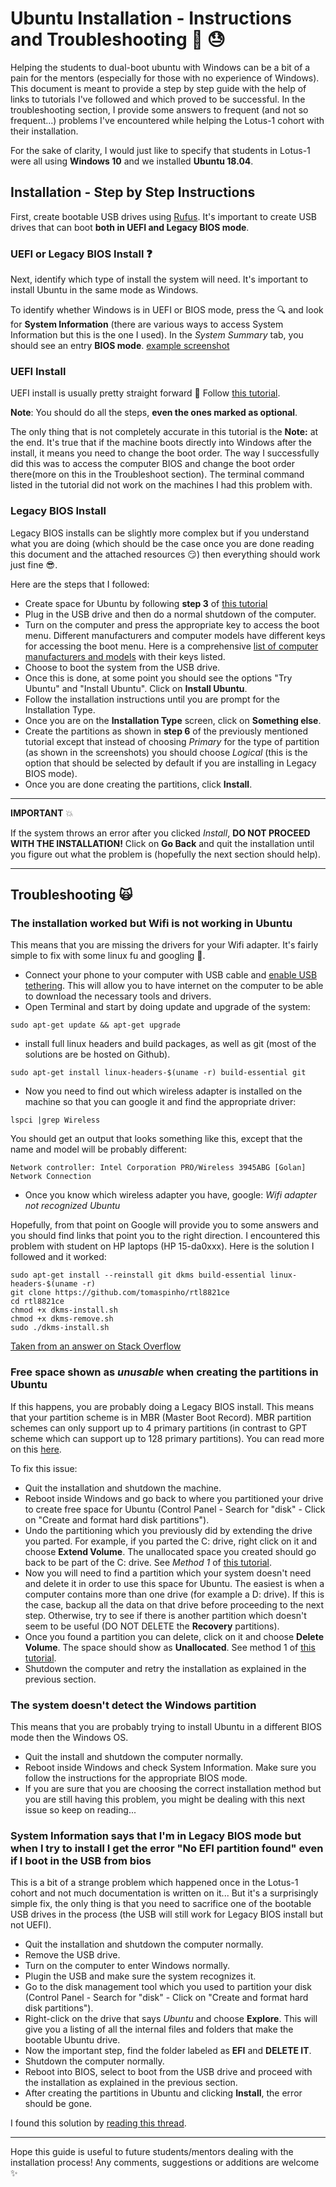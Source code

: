 # Ubuntu Installation - Instructions and Troubleshooting :grimacing: :sweat:

Helping the students to dual-boot ubuntu with Windows can be a bit of a pain for the mentors (especially for those with no experience of Windows).
This document is meant to provide a step by step guide with the help of links to tutorials I've followed and which proved to be successful.
In the troubleshooting section, I provide some answers to frequent (and not so frequent...) problems I've encountered while helping the Lotus-1 cohort with their installation.

For the sake of clarity, I would just like to specify that students in Lotus-1 were all using **Windows 10** and we installed **Ubuntu 18.04**.

## Installation - Step by Step Instructions

First, create bootable USB drives using [Rufus](https://rufus.ie/).
It's important to create USB drives that can boot **both in UEFI and Legacy BIOS mode**.

### UEFI or Legacy BIOS Install :question:

Next, identify which type of install the system will need. It's important to install Ubuntu in the same mode as Windows.

To identify whether Windows is in UEFI or BIOS mode, press the :mag: and look for **System Information** (there are various ways to access System Information but this is the one I used). In the *System Summary* tab, you should see an entry **BIOS mode**.
[example screenshot](https://www.tenforums.com/attachments/tutorials/136343d1495570285-check-if-windows-10-using-uefi-legacy-bios-legacy_bios_msinfo32.jpg)

### UEFI Install

UEFI install is usually pretty straight forward :pray:
Follow [this tutorial](https://itsfoss.com/install-ubuntu-1404-dual-boot-mode-windows-8-81-uefi/).

**Note**: You should do all the steps, **even the ones marked as optional**.

The only thing that is not completely accurate in this tutorial is the **Note:** at the end.
It's true that if the machine boots directly into Windows after the install, it means you need to change the
boot order. The way I successfully did this was to access the computer BIOS and change the boot order there(more on this in the Troubleshoot section). The terminal command listed in the tutorial did not work on the machines I had this problem with.

### Legacy BIOS Install

Legacy BIOS installs can be slightly more complex but if you understand what you are doing (which should be the case once you are done reading this document and the attached resources :smirk:) then everything should work just fine :sunglasses:.

Here are the steps that I followed:
- Create space for Ubuntu by following **step 3** of [this tutorial](https://itsfoss.com/install-ubuntu-1404-dual-boot-mode-windows-8-81-uefi/)
- Plug in the USB drive and then do a normal shutdown of the computer.
- Turn on the computer and press the appropriate key to access the boot menu. Different manufacturers and computer models have different keys for accessing the boot menu. Here is a comprehensive [list of computer manufacturers and models](https://kb.wisc.edu/page.php?id=58779) with their keys listed.
- Choose to boot the system from the USB drive.
- Once this is done, at some point you should see the options "Try Ubuntu" and "Install Ubuntu". Click on **Install Ubuntu**.
- Follow the installation instructions until you are prompt for the Installation Type.
- Once you are on the **Installation Type** screen, click on **Something else**.
- Create the partitions as shown in **step 6** of the previously mentioned tutorial except that instead of choosing *Primary* for the type of partition (as shown in the screenshots) you should choose *Logical* (this is the option that should be selected by default if you are installing in Legacy BIOS mode).
- Once you are done creating the partitions, click **Install**.

---
**IMPORTANT** :boom:

If the system throws an error after you clicked *Install*, **DO NOT PROCEED WITH THE INSTALLATION!** Click on **Go Back** and quit the installation until you figure out what the problem is (hopefully the next section should help).

---

## Troubleshooting :scream_cat:

### The installation worked but Wifi is not working in Ubuntu

This means that you are missing the drivers for your Wifi adapter. It's fairly simple to fix with some linux fu and googling :muscle:.

- Connect your phone to your computer with USB cable and [enable USB tethering](https://www.youtube.com/watch?v=LvMZW_ztf14). This will allow you to have internet on the computer to be able to download the necessary tools and drivers.
- Open Terminal and start by doing update and upgrade of the system:
```
sudo apt-get update && apt-get upgrade
```
- install full linux headers and build packages, as well as git (most of the solutions are be hosted on Github).
```
sudo apt-get install linux-headers-$(uname -r) build-essential git
```
- Now you need to find out which wireless adapter is installed on the machine so that you can google it and find the appropriate driver:
```
lspci |grep Wireless
```
You should get an output that looks something like this, except that the name and model will be probably different:
```
Network controller: Intel Corporation PRO/Wireless 3945ABG [Golan] Network Connection
```
- Once you know which wireless adapter you have, google: *Wifi adapter not recognized Ubuntu <the name and model you got from previous step>*

Hopefully, from that point on Google will provide you to some answers and you should find links that point you to the right direction. I encountered this problem with student on HP laptops (HP 15-da0xxx). Here is the solution I followed and it worked:
```
sudo apt-get install --reinstall git dkms build-essential linux-headers-$(uname -r)
git clone https://github.com/tomaspinho/rtl8821ce
cd rtl8821ce
chmod +x dkms-install.sh
chmod +x dkms-remove.sh
sudo ./dkms-install.sh
```
[Taken from an answer on Stack Overflow](https://askubuntu.com/questions/990378/wi-fi-not-working-on-lenovo-thinkpad-e570-realtek-rtl8821ce)

### Free space shown as *unusable* when creating the partitions in Ubuntu

If this happens, you are probably doing a Legacy BIOS install. This means that your partition scheme is in MBR (Master Boot Record). MBR partition schemes can only support up to 4 primary partitions (in contrast to GPT scheme which can support up to 128 primary partitions).
You can read more on this [here](https://www.howtogeek.com/193669/whats-the-difference-between-gpt-and-mbr-when-partitioning-a-drive/).

To fix this issue:
- Quit the installation and shutdown the machine.
- Reboot inside Windows and go back to where you partitioned your drive to create free space for Ubuntu (Control Panel - Search for "disk" - Click on "Create and format hard disk partitions").
- Undo the partitioning which you previously did by extending the drive you parted. For example, if you parted the C: drive, right click on it and choose **Extend Volume**. The unallocated space you created should go back to be part of the C: drive. See *Method 1* of [this tutorial](https://www.intowindows.com/how-to-extend-system-partition-in-windows-8-1/).
- Now you will need to find a partition which your system doesn't need and delete it in order to use this space for Ubuntu. The easiest is when a computer contains more than one drive (for example a D: drive). If this is the case, backup all the data on that drive before proceeding to the next step. Otherwise, try to see if there is another partition which doesn't seem to be useful (DO NOT DELETE the **Recovery** partitions).
- Once you found a partition you can delete, click on it and choose **Delete Volume**. The space should show as **Unallocated**. See method 1 of [this tutorial](https://www.thewindowsclub.com/delete-volume-drive-partition-windows-10).
- Shutdown the computer and retry the installation as explained in the previous section.

### The system doesn't detect the Windows partition

This means that you are probably trying to install Ubuntu in a different BIOS mode then the Windows OS.
- Quit the install and shutdown the computer normally.
- Reboot inside Windows and check System Information. Make sure you follow the instructions for the appropriate BIOS mode.
- If you are sure that you are choosing the correct installation method but you are still having this problem, you might be dealing with this next issue so keep on reading...

### System Information says that I'm in Legacy BIOS mode but when I try to install I get the error "No EFI partition found" even if I boot in the USB from bios

This is a bit of a strange problem which happened once in the Lotus-1 cohort and not much documentation is written on it... But it's a surprisingly simple fix, the only thing is that you need to sacrifice one of the bootable USB drives in the process (the USB will still work for Legacy BIOS install but not UEFI).
- Quit the installation and shutdown the computer normally.
- Remove the USB drive.
- Turn on the computer to enter Windows normally.
- Plugin the USB and make sure the system recognizes it.
- Go to the disk management tool which you used to partition your disk (Control Panel - Search for "disk" - Click on "Create and format hard disk partitions").
- Right-click on the drive that says *Ubuntu* and choose **Explore**. This will give you a listing of all the internal files and folders that make the bootable Ubuntu drive.
- Now the important step, find the folder labeled as **EFI** and **DELETE IT**.
- Shutdown the computer normally.
- Reboot into BIOS, select to boot from the USB drive and proceed with the installation as explained in the previous section.
- After creating the partitions in Ubuntu and clicking **Install**, the error should be gone.

I found this solution by [reading this thread](https://askubuntu.com/questions/1122650/no-efi-system-partition-was-found-but-i-dont-have-a-uefi-and-the-installer-is-i).

---

Hope this guide is useful to future students/mentors dealing with the installation process! Any comments, suggestions or additions are welcome :sparkles:
